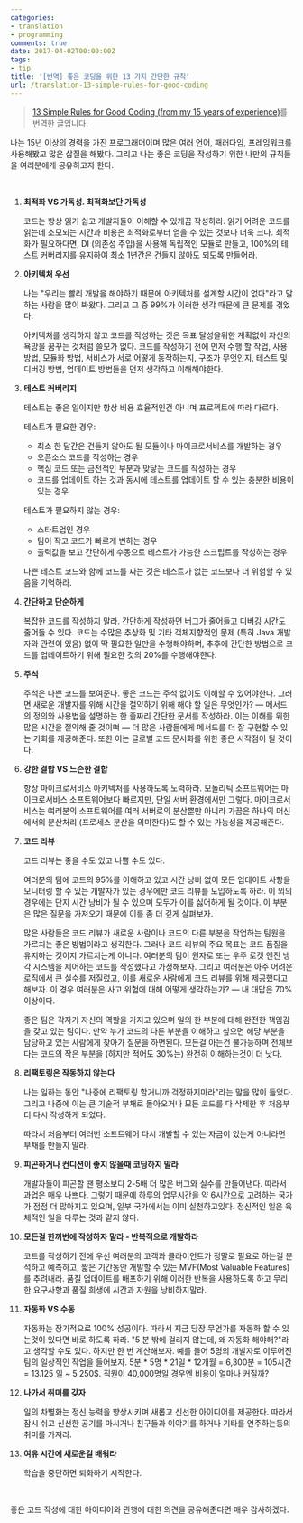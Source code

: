 ```yaml
---
categories:
- translation
- programming
comments: true
date: 2017-04-02T00:00:00Z
tags:
- tip
title: '[번역] 좋은 코딩을 위한 13 가지 간단한 규칙'
url: /translation-13-simple-rules-for-good-coding
---
```


> [13 Simple Rules for Good Coding (from my 15 years of experience)](https://hackernoon.com/few-simple-rules-for-good-coding-my-15-years-experience-96cb29d4acd9)를 번역한 글입니다.

나는 15년 이상의 경력을 가진 프로그래머이며 많은 여러 언어, 패러다임, 프레임워크를 사용해봤고 많은 삽질을 해봤다. 그리고 나는 좋은 코딩을 작성하기 위한 나만의 규칙들을 여러분에게 공유하고자 한다.

<br>

1. **최적화 VS 가독성. 최적화보단 가독성**

   코드는 항상 읽기 쉽고 개발자들이 이해할 수 있게끔 작성하라. 읽기 어려운 코드를 읽는데 소모되는 시간과 비용은 최적화로부터 얻을 수 있는 것보다 더욱 크다. 최적화가 필요하다면, DI (의존성 주입)을 사용해 독립적인 모듈로 만들고, 100%의 테스트 커버리지를 유지하여 최소 1년간은 건들지 않아도 되도록 만들어라.

2. **아키텍처 우선**

   나는 "우리는 빨리 개발을 해야하기 때문에 아키텍처를 설계할 시간이 없다"라고 말하는 사람을 많이 봐왔다. 그리고 그 중 99%가 이러한 생각 때문에 큰 문제를 겪었다.

   아키텍처를 생각하지 않고 코드를 작성하는 것은 목표 달성을위한 계획없이 자신의 욕망을 꿈꾸는 것처럼 쓸모가 없다. 코드를 작성하기 전에 먼저 수행 할 작업, 사용 방법, 모듈화 방법, 서비스가 서로 어떻게 동작하는지, 구조가 무엇인지, 테스트 및 디버깅 방법, 업데이트 방법들을 먼저 생각하고 이해해야한다.

3. **테스트 커버리지**

   테스트는 좋은 일이지만 항상 비용 효율적인건 아니며 프로젝트에 따라 다르다.

   테스트가 필요한 경우:

   * 최소 한 달간은 건들지 않아도 될 모듈이나 마이크로서비스를 개발하는 경우
   * 오픈소스 코드를 작성하는 경우
   * 핵심 코드 또는 금전적인 부분과 맞닿는 코드를 작성하는 경우
   * 코드를 업데이트 하는 것과 동시에 테스트를 업데이트 할 수 있는 충분한 비용이 있는 경우

   테스트가 필요하지 않는 경우:

   * 스타트업인 경우
   * 팀이 작고 코드가 빠르게 변하는 경우
   * 출력값을 보고 간단하게 수동으로 테스트가 가능한 스크립트를 작성하는 경우

   나쁜 테스트 코드와 함께 코드를 짜는 것은 테스트가 없는 코드보다 더 위험할 수 있음을 기억하라.

4. **간단하고 단순하게**

   복잡한 코드를 작성하지 말라. 간단하게 작성하면 버그가 줄어들고 디버깅 시간도 줄어들 수 있다. 코드는 수많은 추상화 및 기타 객체지향적인 문제 (특히 Java 개발자와 관련이 있음) 없이 딱 필요한 일만을 수행해야하며, 추후에 간단한 방법으로 코드를 업데이트하기 위해 필요한 것의 20%를 수행해야한다.

5. **주석**

   주석은 나쁜 코드를 보여준다. 좋은 코드는 주석 없이도 이해할 수 있어야한다. 그러면 새로운 개발자를 위해 시간을 절약하기 위해 해야 할 일은 무엇인가? — 메서드의 정의와 사용법을 설명하는 한 줄짜리 간단한 문서를 작성하라. 이는 이해를 위한 많은 시간을 절약해 줄 것이며 — 더 많은 사람들에게 메서드를 더 잘 구현할 수 있는 기회를 제공해준다. 또한 이는 글로벌 코드 문서화를 위한 좋은 시작점이 될 것이다.

6. **강한 결합 VS 느슨한 결합**

   항상 마이크로서비스 아키텍처를 사용하도록 노력하라. 모놀리틱 소프트웨어는 마이크로서비스 소프트웨어보다 빠르지만, 단일 서버 환경에서만 그렇다. 마이크로서비스는 여러분의 소프트웨어를 여러 서버로의 분산뿐만 아니라 가끔은 하나의 머신에서의 분산처리 (프로세스 분산을 의미한다)도 할 수 있는 가능성을 제공해준다.

7. **코드 리뷰**

   코드 리뷰는 좋을 수도 있고 나쁠 수도 있다.

   여러분의 팀에 코드의 95%를 이해하고 있고 시간 낭비 없이 모든 업데이트 사항을 모니터링 할 수 있는 개발자가 있는 경우에만 코드 리뷰를 도입하도록 하라. 이 외의 경우에는 단지 시간 낭비가 될 수 있으며 모두가 이를 싫어하게 될 것이다.
   이 부분은 많은 질문을 가져오기 때문에 이를 좀 더 깊게 살펴보자.

   많은 사람들은 코드 리뷰가 새로운 사람이나 코드의 다른 부분을 작업하는 팀원을 가르치는 좋은 방법이라고 생각한다. 그러나 코드 리뷰의 주요 목표는 코드 품질을 유지하는 것이지 가르치는게 아니다. 여러분의 팀이 원자로 또는 우주 로켓 엔진 냉각 시스템을 제어하는 코드를 작성했다고 가정해보자. 그리고 여러분은 아주 어려운 로직에서 큰 실수를 저질렀고, 이를 새로운 사람에게 코드 리뷰를 위해 제공했다고 해보자. 이 경우 여러분은 사고 위험에 대해 어떻게 생각하는가? — 내 대답은 70% 이상이다.

   좋은 팀은 각자가 자신의 역할을 가지고 있으며 일의 한 부분에 대해 완전한 책임감을 갖고 있는 팀이다. 만약 누가 코드의 다른 부분을 이해하고 싶으면 해당 부분을 담당하고 있는 사람에게 찾아가 질문을 하면된다. 모든걸 아는건 불가능하며 전체보다는 코드의 작은 부분을 (하지만 적어도 30%는) 완전히 이해하는것이 더 낫다.

8. **리팩토링은 작동하지 않는다**

   나는 일하는 동안 "나중에 리팩토링 할거니까 걱정하지마라"라는 말을 많이 들었다. 그리고 나중에 이는 큰 기술적 부채로 돌아오거나 모든 코드를 다 삭제한 후 처음부터 다시 작성하게 되었다.

   따라서 처음부터 여러번 소프트웨어 다시 개발할 수 있는 자금이 있는게 아니라면 부채를 만들지 말라.

9. **피곤하거나 컨디션이 좋지 않을때 코딩하지 말라**

   개발자들이 피곤할 땐 평소보다 2-5배 더 많은 버그와 실수를 만들어낸다. 따라서 과업은 매우 나쁘다. 그렇기 때문에 하루의 업무시간을 약 6시간으로 고려하는 국가가 점점 더 많아지고 있으며, 일부 국가에서는 이미 실천하고있다. 정신적인 일은 육체적인 일을 다루는 것과 같지 않다.

10. **모든걸 한꺼번에 작성하자 말라 - 반복적으로 개발하라**

    코드를 작성하기 전에 우선 여러분의 고객과 클라이언트가 정말로 필요로 하는걸 분석하고 예측하고, 짧은 기간동안 개발할 수 있는 MVF(Most Valuable Features)를 추려내라. 품질 업데이트를 배포하기 위해 이러한 반복을 사용하도록 하고 무리한 요구사항과 품질 희생에 시간과 자원을 낭비하지말라.

11. **자동화 VS 수동**

    자동화는 장기적으로 100% 성공이다. 따라서 지금 당장 무언가를 자동화 할 수 있는것이 있다면 바로 하도록 하라. "5 분 밖에 걸리지 않는데, 왜 자동화 해야해?"라고 생각할 수도 있다. 하지만 한 번 계산해보자. 예를 들어 5명의 개발자로 이루어진 팀의 일상적인 작업을 들어보자. 5분 * 5명 * 21일 * 12개월 = 6,300분 = 105시간 = 13.125 일 ~ 5,250$. 직원이 40,000명일 경우엔 비용이 얼마나 커질까?

12. **나가서 취미를 갖자**

    일의 차별화는 정신 능력을 향상시키며 새롭고 신선한 아이디어를 제공한다. 따라서 잠시 쉬고 신선한 공기를 마시거나 친구들과 이야기를 하거나 기타를 연주하는등의 취미를 가져라.

13. **여유 시간에 새로운걸 배워라**

    학습을 중단하면 퇴화하기 시작한다.

<br>

좋은 코드 작성에 대한 아이디어와 관행에 대한 의견을 공유해준다면 매우 감사하겠다.
